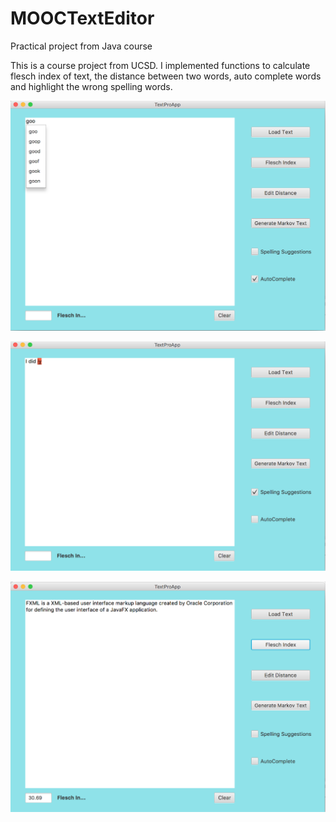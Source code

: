 # MOOCTextEditor
Practical project from Java course

This is a course project from UCSD. I implemented functions to calculate flesch index of text, the distance between two words, auto complete words and highlight the wrong spelling words.

![alt tag](https://raw.githubusercontent.com/Weiyin-Chen/MOOCTextEditor/master/pics/1.png)

![alt tag](https://raw.githubusercontent.com/Weiyin-Chen/MOOCTextEditor/master/pics/2.png)

![alt tag](https://raw.githubusercontent.com/Weiyin-Chen/MOOCTextEditor/master/pics/3.png)
